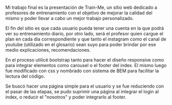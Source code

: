 Mi trabajo final es la presentación de Train-Me, un sitio web dedicado a profesores de entrenamiento con el objetivo de mejorar la calidad del mismo y poder llevar a cabo un mejor trabajo personalizado.

El fin del sitio es que cada usuario pueda tener una cuenta en la que podrá ver su entrenamiento diario, por otro lado, será el profesor quien cargue el plan en cada día correspondiente y que tanto el instagram como el canal de youtube (utilizado en el glosario) sean suyo para poder brindar por ese medio explicaciones, recomendaciones.

En el proceso utilicé bootstrap tanto para hacer el diseño responsive como para integrar elementos como carousel o el footer del index. El mismo luego fue modificado con css y nombrado con sistema de BEM para facilitar la lectura del código.

Se buscó hacer una página simple para el usuario y se fue reduciendo con el pasar de las etapas, se pudo suprimir una página al integrar el login al index, o reducir el "nosotros" y poder integrarlo al footer.
